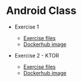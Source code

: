 # Android Class

- Exercise 1

  - [Exercise files](./exercise1)
  - [Dockerhub image](https://hub.docker.com/r/ushka1/android-class-exercise-1)

- Exercise 2 - KTOR

  - [Exercise files](./exercise1)
  - [Dockerhub image](https://hub.docker.com/r/ushka1/android-class-exercise2-ktor)
